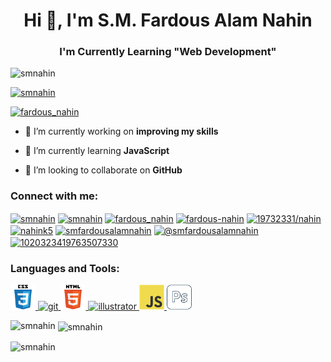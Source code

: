 <h1 align="center">Hi 👋, I'm S.M. Fardous Alam Nahin</h1>
<h3 align="center">I'm Currently Learning "Web Development"</h3>

<p align="left"> <img src="https://komarev.com/ghpvc/?username=smnahin&label=Profile%20views&color=0e75b6&style=flat" alt="smnahin" /> </p>

<p align="left"> <a href="https://github.com/ryo-ma/github-profile-trophy"><img src="https://github-profile-trophy.vercel.app/?username=smnahin" alt="smnahin" /></a> </p>

<p align="left"> <a href="https://twitter.com/fardous_nahin" target="blank"><img src="https://img.shields.io/twitter/follow/fardous_nahin?logo=twitter&style=for-the-badge" alt="fardous_nahin" /></a> </p>

- 🔭 I’m currently working on **improving my skills**

- 🌱 I’m currently learning **JavaScript**

- 👯 I’m looking to collaborate on **GitHub**

<h3 align="left">Connect with me:</h3>
<p align="left">
<a href="https://codepen.io/smnahin" target="blank"><img align="center" src="https://raw.githubusercontent.com/rahuldkjain/github-profile-readme-generator/master/src/images/icons/Social/codepen.svg" alt="smnahin" height="30" width="40" /></a>
<a href="https://dev.to/smnahin" target="blank"><img align="center" src="https://raw.githubusercontent.com/rahuldkjain/github-profile-readme-generator/master/src/images/icons/Social/devto.svg" alt="smnahin" height="30" width="40" /></a>
<a href="https://twitter.com/fardous_nahin" target="blank"><img align="center" src="https://raw.githubusercontent.com/rahuldkjain/github-profile-readme-generator/master/src/images/icons/Social/twitter.svg" alt="fardous_nahin" height="30" width="40" /></a>
<a href="https://linkedin.com/in/fardous-nahin" target="blank"><img align="center" src="https://raw.githubusercontent.com/rahuldkjain/github-profile-readme-generator/master/src/images/icons/Social/linked-in-alt.svg" alt="fardous-nahin" height="30" width="40" /></a>
<a href="https://stackoverflow.com/users/19732331/nahin" target="blank"><img align="center" src="https://raw.githubusercontent.com/rahuldkjain/github-profile-readme-generator/master/src/images/icons/Social/stack-overflow.svg" alt="19732331/nahin" height="30" width="40" /></a>
<a href="https://fb.com/nahink5" target="blank"><img align="center" src="https://raw.githubusercontent.com/rahuldkjain/github-profile-readme-generator/master/src/images/icons/Social/facebook.svg" alt="nahink5" height="30" width="40" /></a>
<a href="https://instagram.com/smfardousalamnahin" target="blank"><img align="center" src="https://raw.githubusercontent.com/rahuldkjain/github-profile-readme-generator/master/src/images/icons/Social/instagram.svg" alt="smfardousalamnahin" height="30" width="40" /></a>
<a href="https://medium.com/@smfardousalamnahin" target="blank"><img align="center" src="https://raw.githubusercontent.com/rahuldkjain/github-profile-readme-generator/master/src/images/icons/Social/medium.svg" alt="@smfardousalamnahin" height="30" width="40" /></a>
<a href="https://discord.gg/1020323419763507330" target="blank"><img align="center" src="https://raw.githubusercontent.com/rahuldkjain/github-profile-readme-generator/master/src/images/icons/Social/discord.svg" alt="1020323419763507330" height="30" width="40" /></a>
</p>

<h3 align="left">Languages and Tools:</h3>
<p align="left"> <a href="https://www.w3schools.com/css/" target="_blank" rel="noreferrer"> <img src="https://raw.githubusercontent.com/devicons/devicon/master/icons/css3/css3-original-wordmark.svg" alt="css3" width="40" height="40"/> </a> <a href="https://git-scm.com/" target="_blank" rel="noreferrer"> <img src="https://www.vectorlogo.zone/logos/git-scm/git-scm-icon.svg" alt="git" width="40" height="40"/> </a> <a href="https://www.w3.org/html/" target="_blank" rel="noreferrer"> <img src="https://raw.githubusercontent.com/devicons/devicon/master/icons/html5/html5-original-wordmark.svg" alt="html5" width="40" height="40"/> </a> <a href="https://www.adobe.com/in/products/illustrator.html" target="_blank" rel="noreferrer"> <img src="https://www.vectorlogo.zone/logos/adobe_illustrator/adobe_illustrator-icon.svg" alt="illustrator" width="40" height="40"/> </a> <a href="https://developer.mozilla.org/en-US/docs/Web/JavaScript" target="_blank" rel="noreferrer"> <img src="https://raw.githubusercontent.com/devicons/devicon/master/icons/javascript/javascript-original.svg" alt="javascript" width="40" height="40"/> </a> <a href="https://www.photoshop.com/en" target="_blank" rel="noreferrer"> <img src="https://raw.githubusercontent.com/devicons/devicon/master/icons/photoshop/photoshop-line.svg" alt="photoshop" width="40" height="40"/> </a> </p>

<p><img align="left" src="https://github-readme-stats.vercel.app/api/top-langs?username=smnahin&show_icons=true&locale=en&layout=compact" alt="smnahin" /></p>

<p>&nbsp;<img align="center" src="https://github-readme-stats.vercel.app/api?username=smnahin&show_icons=true&locale=en" alt="smnahin" /></p>

<p><img align="center" src="https://github-readme-streak-stats.herokuapp.com/?user=smnahin&" alt="smnahin" /></p>
